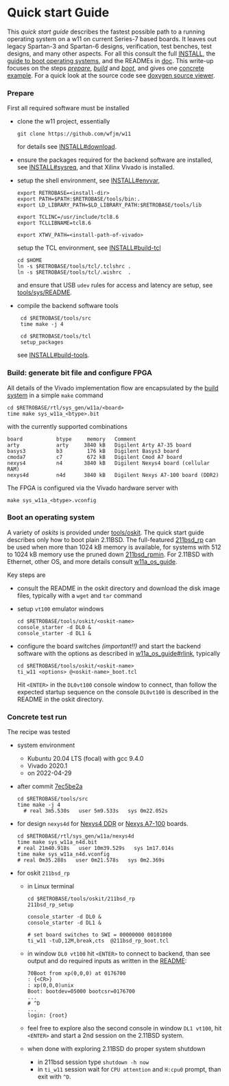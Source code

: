 # Quick start Guide

This _quick start guide_ describes the fastest possible path to a running
operating system on a w11 on current Series-7 based boards. It leaves out
legacy Spartan-3 and Spartan-6 designs, verification, test benches, test
designs, and many other aspects. For all this consult the full
[INSTALL](INSTALL.md), the
[guide to boot operating systems](w11a_os_guide.md),
and the READMEs in [doc](.). This write-up
focuses on the steps _[prepare](#user-content-prepare)_,
_[build](#user-content-build)_ and _[boot](#user-content-boot)_,
and gives one [concrete example](#user-content-tested). For a quick
look at the source code see
[doxygen source viewer](../tools/dox/README.md).

### <a id="prepare">Prepare</a>

First all required software must be installed
- clone the w11 project, essentially

      git clone https://github.com/wfjm/w11

  for details see [INSTALL#download](INSTALL.md#user-content-download).

- ensure the packages required for the backend software are installed,
  see [INSTALL#sysreq](INSTALL.md#user-content-sysreq), and that
  Xilinx Vivado is installed.

- setup the shell environment,
  see [INSTALL#envvar](INSTALL.md#user-content-envvar),
  
      export RETROBASE=<install-dir>
      export PATH=$PATH:$RETROBASE/tools/bin:.
      export LD_LIBRARY_PATH=$LD_LIBRARY_PATH:$RETROBASE/tools/lib
      
      export TCLINC=/usr/include/tcl8.6
      export TCLLIBNAME=tcl8.6

      export XTWV_PATH=<install-path-of-vivado>

  setup the TCL environment,
  see [INSTALL#build-tcl](INSTALL.md#user-content-build-tcl)

      cd $HOME
      ln -s $RETROBASE/tools/tcl/.tclshrc .
      ln -s $RETROBASE/tools/tcl/.wishrc  .

   and ensure that USB `udev` rules for access and latency are setup,
   see [tools/sys/README](../tools/sys/README.md).
  
- compile the backend software tools

       cd $RETROBASE/tools/src
       time make -j 4

       cd $RETROBASE/tools/tcl
       setup_packages

  see [INSTALL#build-tools](INSTALL.md#user-content-build-tools).

### <a id="build">Build: generate bit file and configure FPGA</a>

All details of the Vivado implementation flow are encapsulated by the
[build system](README_buildsystem_Vivado.md) in a simple `make` command

    cd $RETROBASE/rtl/sys_gen/w11a/<board>
    time make sys_w11a_<btype>.bit

with the currently supported combinations

    board           btype     memory   Comment
    arty            arty     3840 kB   Digilent Arty A7-35 board
    basys3          b3        176 kB   Digilent Basys3 board
    cmoda7          c7        672 kB   Digilent Cmod A7 board
    nexys4          n4       3840 kB   Digilent Nexys4 board (cellular RAM)
    nexys4d         n4d      3840 kB   Digilent Nexys A7-100 board (DDR2)

The FPGA is configured via the Vivado hardware server with

    make sys_w11a_<btype>.vconfig

### <a id="boot">Boot an operating system</a>

A variety of _oskits_ is provided under [tools/oskit](../tools/oskit).
The quick start guide describes only how to boot plain 2.11BSD. The
full-featured [211bsd_rp](../tools/oskit/211bsd_rp/README.md) can be
used when more than 1024 kB memory is available, for systems with 512 to
1024 kB memory use the pruned down
[211bsd_rpmin](../tools/oskit/211bsd_rpmin/README.md).
For 2.11BSD with Ethernet, other OS, and more details consult
[w11a_os_guide](w11a_os_guide.md).

Key steps are
- consult the README in the oskit directory and download the disk image files,
  typically with a `wget` and `tar` command
  
- setup `vt100` emulator windows

      cd $RETROBASE/tools/oskit/<oskit-name>
      console_starter -d DL0 &
      console_starter -d DL1 &

- configure the board switches _(important!!)_ and start the backend software
  with the options as described in
  [w11a_os_guide#rlink](w11a_os_guide.md#user-content-rlink), typically

      cd $RETROBASE/tools/oskit/<oskit-name>
      ti_w11 <options> @<oskit-name>_boot.tcl

  Hit `<ENTER>` in the `DL0vt100` console window to connect, than follow
  the expected startup sequence on the console `DL0vt100` is described in the
  README in the oskit directory.

### <a id="tested">Concrete test run</a>
The recipe was tested
- system environment
  - Kubuntu 20.04 LTS (focal) with gcc 9.4.0
  - Vivado 2020.1
  - on 2022-04-29

- after commit [7ec5be2a](https://github.com/wfjm/w11/commit/7ec5be2a)

      cd $RETROBASE/tools/src
      time make -j 4
        # real 3m5.530s   user 5m9.533s   sys 0m22.052s

- for design `nexys4d` for
  [Nexys4 DDR](https://wfjm.github.io/home/w11/inst/boards.html#digi_nexys4d) or
  [Nexys A7-100](https://wfjm.github.io/home/w11/inst/boards.html#digi_nexysa7)
  boards.
      
      cd $RETROBASE/rtl/sys_gen/w11a/nexys4d
      time make sys_w11a_n4d.bit
      # real 21m40.918s   user 10m39.529s   sys 1m17.014s
      time make sys_w11a_n4d.vconfig
      # real 0m35.288s   user 0m21.578s   sys 0m2.369s
      
- for oskit `211bsd_rp`
  - in Linux terminal
  
        cd $RETROBASE/tools/oskit/211bsd_rp
        211bsd_rp_setup
 
        console_starter -d DL0 &
        console_starter -d DL1 &

        # set board switches to SWI = 00000000 00101000
        ti_w11 -tuD,12M,break,cts  @211bsd_rp_boot.tcl

  - in window `DL0 vt100` hit `<ENTER>` to connect to backend, than see output
    and do required inputs as written in the
    [README](../tools/oskit/211bsd_rp/README.md):
  
        70Boot from xp(0,0,0) at 0176700
        : {<CR>}
        : xp(0,0,0)unix
        Boot: bootdev=05000 bootcsr=0176700
        ...
        # ^D
        ...
        login: {root}

  - feel free to explore also the second console in window `DL1 vt100`,
    hit `<ENTER>` and start a 2nd session on the 2.11BSD system.

  - when done with exploring 2.11BSD do proper system shutdown
    - in 211bsd session type `shutdown -h now`
    - in `ti_w11` session wait for `CPU attention` and `H:cpu0` prompt,
      than exit with `^D`.
